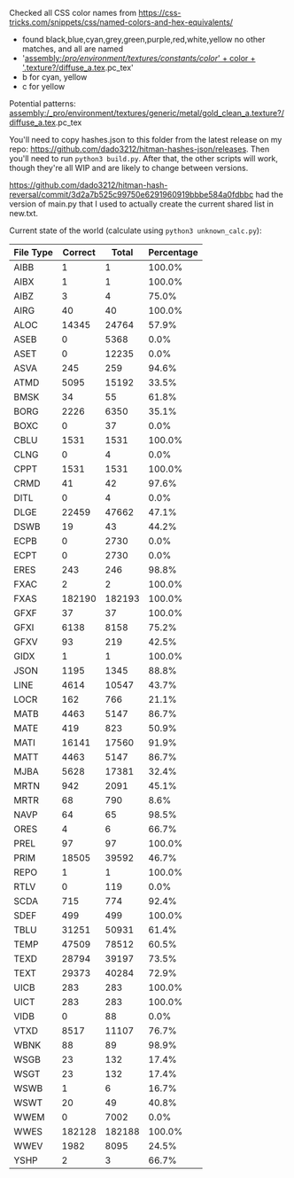 Checked all CSS color names from https://css-tricks.com/snippets/css/named-colors-and-hex-equivalents/
- found black,blue,cyan,grey,green,purple,red,white,yellow no other matches, and all are named
- '[assembly:/_pro/environment/textures/constants/color_' + color + '.texture?/diffuse_a.tex](ascolormap).pc_tex'
- b for cyan, yellow
- c for yellow

Potential patterns:
[assembly:/_pro/environment/textures/generic/metal/gold_clean_a.texture?/diffuse_a.tex](ascolormap).pc_tex

You'll need to copy hashes.json to this folder from the latest release on my repo: https://github.com/dado3212/hitman-hashes-json/releases.
Then you'll need to run `python3 build.py`. After that, the other scripts will work, though they're all WIP and
are likely to change between versions.

https://github.com/dado3212/hitman-hash-reversal/commit/3d2a7b525c99750e6291960919bbbe584a0fdbbc had the version of main.py that I used to actually create the current shared list in new.txt.

Current state of the world (calculate using `python3 unknown_calc.py`):

| File Type | Correct | Total | Percentage |
| --- | --- | --- | --- |
| AIBB | 1 | 1 | 100.0% |
| AIBX | 1 | 1 | 100.0% |
| AIBZ | 3 | 4 | 75.0% |
| AIRG | 40 | 40 | 100.0% |        
| ALOC | 14345 | 24764 | 57.9% |   
| ASEB | 0 | 5368 | 0.0% |
| ASET | 0 | 12235 | 0.0% |        
| ASVA | 245 | 259 | 94.6% |       
| ATMD | 5095 | 15192 | 33.5% |    
| BMSK | 34 | 55 | 61.8% |
| BORG | 2226 | 6350 | 35.1% |     
| BOXC | 0 | 37 | 0.0% |
| CBLU | 1531 | 1531 | 100.0% |    
| CLNG | 0 | 4 | 0.0% |
| CPPT | 1531 | 1531 | 100.0% |    
| CRMD | 41 | 42 | 97.6% |
| DITL | 0 | 4 | 0.0% |
| DLGE | 22459 | 47662 | 47.1% |   
| DSWB | 19 | 43 | 44.2% |
| ECPB | 0 | 2730 | 0.0% |
| ECPT | 0 | 2730 | 0.0% |
| ERES | 243 | 246 | 98.8% |       
| FXAC | 2 | 2 | 100.0% |
| FXAS | 182190 | 182193 | 100.0% |
| GFXF | 37 | 37 | 100.0% |        
| GFXI | 6138 | 8158 | 75.2% |
| GFXV | 93 | 219 | 42.5% |
| GIDX | 1 | 1 | 100.0% |
| JSON | 1195 | 1345 | 88.8% |
| LINE | 4614 | 10547 | 43.7% |
| LOCR | 162 | 766 | 21.1% |
| MATB | 4463 | 5147 | 86.7% |
| MATE | 419 | 823 | 50.9% |
| MATI | 16141 | 17560 | 91.9% |
| MATT | 4463 | 5147 | 86.7% |
| MJBA | 5628 | 17381 | 32.4% |
| MRTN | 942 | 2091 | 45.1% |
| MRTR | 68 | 790 | 8.6% |
| NAVP | 64 | 65 | 98.5% |
| ORES | 4 | 6 | 66.7% |
| PREL | 97 | 97 | 100.0% |
| PRIM | 18505 | 39592 | 46.7% |
| REPO | 1 | 1 | 100.0% |
| RTLV | 0 | 119 | 0.0% |
| SCDA | 715 | 774 | 92.4% |
| SDEF | 499 | 499 | 100.0% |
| TBLU | 31251 | 50931 | 61.4% |
| TEMP | 47509 | 78512 | 60.5% |
| TEXD | 28794 | 39197 | 73.5% |
| TEXT | 29373 | 40284 | 72.9% |
| UICB | 283 | 283 | 100.0% |
| UICT | 283 | 283 | 100.0% |
| VIDB | 0 | 88 | 0.0% |
| VTXD | 8517 | 11107 | 76.7% |
| WBNK | 88 | 89 | 98.9% |
| WSGB | 23 | 132 | 17.4% |
| WSGT | 23 | 132 | 17.4% |
| WSWB | 1 | 6 | 16.7% |
| WSWT | 20 | 49 | 40.8% |
| WWEM | 0 | 7002 | 0.0% |
| WWES | 182128 | 182188 | 100.0% |
| WWEV | 1982 | 8095 | 24.5% |
| YSHP | 2 | 3 | 66.7% |